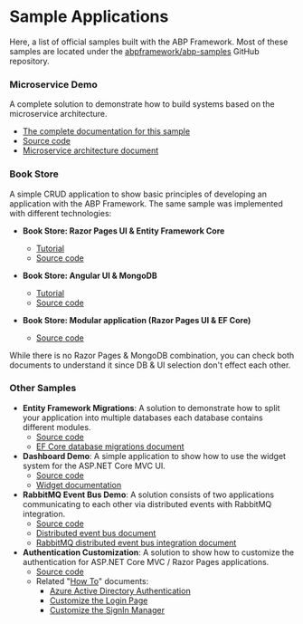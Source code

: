 # Sample Applications

Here, a list of official samples built with the ABP Framework. Most of these samples are located under the [abpframework/abp-samples](https://github.com/abpframework/abp-samples) GitHub repository.

### Microservice Demo

A complete solution to demonstrate how to build systems based on the microservice architecture.

* [The complete documentation for this sample](Microservice-Demo.md)
* [Source code](https://github.com/abpframework/abp/tree/dev/samples/MicroserviceDemo)
* [Microservice architecture document](../Microservice-Architecture.md)

### Book Store

A simple CRUD application to show basic principles of developing an application with the ABP Framework. The same sample was implemented with different technologies:

* **Book Store: Razor Pages UI & Entity Framework Core**

  * [Tutorial](https://docs.abp.io/en/abp/latest/Tutorials/Part-1?UI=MVC)
  * [Source code](https://github.com/abpframework/abp-samples/tree/master/BookStore)

* **Book Store: Angular UI & MongoDB**

  * [Tutorial](https://docs.abp.io/en/abp/latest/Tutorials/Part-1?UI=NG)
  * [Source code](https://github.com/abpframework/abp-samples/tree/master/BookStore-Angular-MongoDb)

* **Book Store: Modular application (Razor Pages UI & EF Core)**

  * [Source code](https://github.com/abpframework/abp-samples/tree/master/BookStore-Modular)

While there is no Razor Pages & MongoDB combination, you can check both documents to understand it since DB & UI selection don't effect each other.

### Other Samples

* **Entity Framework Migrations**: A solution to demonstrate how to split your application into multiple databases each database contains different modules.
  * [Source code](https://github.com/abpframework/abp-samples/tree/master/DashboardDemo)
  * [EF Core database migrations document](../Entity-Framework-Core-Migrations.md)
* **Dashboard Demo**: A simple application to show how to use the widget system for the ASP.NET Core MVC UI.
  * [Source code](https://github.com/abpframework/abp-samples/tree/master/DashboardDemo)
  * [Widget documentation](../UI/AspNetCore/Widgets.md)
* **RabbitMQ Event Bus Demo**: A solution consists of two applications communicating to each other via distributed events with RabbitMQ integration.
  * [Source code](https://github.com/abpframework/abp-samples/tree/master/RabbitMqEventBus)
  * [Distributed event bus document](../Distributed-Event-Bus.md)
  * [RabbitMQ distributed event bus integration document](../Distributed-Event-Bus-RabbitMQ-Integration.md)
* **Authentication Customization**: A solution to show how to customize the authentication for ASP.NET Core MVC / Razor Pages applications.
  * [Source code](https://github.com/abpframework/abp-samples/tree/master/aspnet-core/Authentication-Customization)
  * Related "[How To](../How-To/Index.md)" documents:
    * [Azure Active Directory Authentication](../How-To/Azure-Active-Directory-Authentication-MVC.md)
    * [Customize the Login Page](../How-To/Customize-Login-Page-MVC.md)
    * [Customize the SignIn Manager](../How-To/Customize-SignIn-Manager.md)